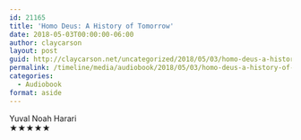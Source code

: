 ```yaml
---
id: 21165
title: 'Homo Deus: A History of Tomorrow'
date: 2018-05-03T00:00:00-06:00
author: claycarson
layout: post
guid: http://claycarson.net/uncategorized/2018/05/03/homo-deus-a-history-of-tomorrow/
permalink: /timeline/media/audiobook/2018/05/03/homo-deus-a-history-of-tomorrow/
categories:
  - Audiobook
format: aside
---
```

<div class="media-details"></div>

<div class="media-creator">Yuval Noah Harari</div>

<div class="media-rating">★★★★★</div>
